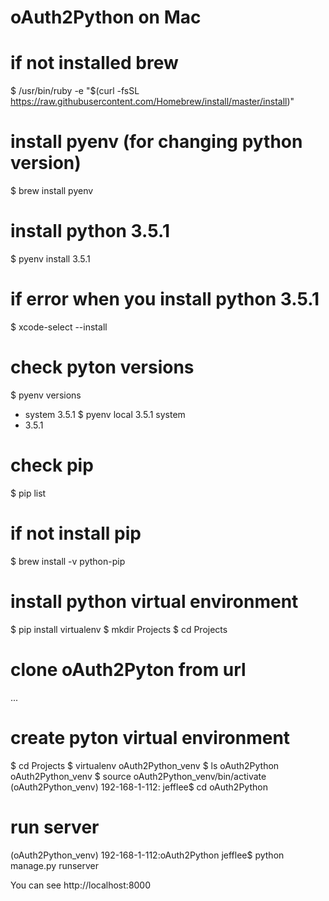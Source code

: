 # oAuth2Python on Mac
# if not installed brew
$ /usr/bin/ruby -e "$(curl -fsSL https://raw.githubusercontent.com/Homebrew/install/master/install)"

# install pyenv (for changing python version)
$ brew install pyenv

# install python 3.5.1
$ pyenv install 3.5.1

# if error when you install python 3.5.1
$ xcode-select --install

# check pyton versions
$ pyenv versions
  * system
  3.5.1
$ pyenv local 3.5.1
  system
  * 3.5.1
# check pip 
$ pip list

# if not install pip
$ brew install -v python-pip

# install python virtual environment
$ pip install virtualenv
$ mkdir Projects
$ cd Projects
# clone oAuth2Pyton from url
...
# create pyton virtual environment
$ cd Projects
$ virtualenv oAuth2Python_venv
$ ls
   oAuth2Python		oAuth2Python_venv
$ source oAuth2Python_venv/bin/activate
(oAuth2Python_venv) 192-168-1-112: jefflee$ cd oAuth2Python
# run server
(oAuth2Python_venv) 192-168-1-112:oAuth2Python jefflee$ python manage.py runserver

You can see http://localhost:8000
